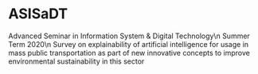 # ASISaDT
Advanced Seminar in Information System &amp; Digital Technology\n
Summer Term 2020\n
Survey on explainability of artificial intelligence for usage in mass public transportation as part of new innovative concepts to improve environmental sustainability in this sector

